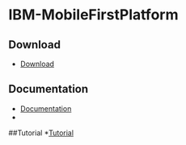 # IBM-MobileFirstPlatform

## Download
* [Download](https://mobilefirstplatform.ibmcloud.com/downloads/)


## Documentation
* [Documentation](https://www.ibm.com/support/knowledgecenter/SSHS8R_7.1.0/wl_welcome.html)
* 

##Tutorial
*[Tutorial](https://mobilefirstplatform.ibmcloud.com/tutorials/en/foundation/7.1/all-tutorials/)
